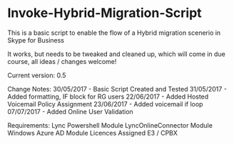 # Invoke-Hybrid-Migration-Script

This is a basic script to enable the flow of a Hybrid migration scenerio in Skype for Business

It works, but needs to be tweaked and cleaned up, which will come in due course, all ideas / changes welcome!

Current version: 0.5

Change Notes:
30/05/2017 - Basic Script  Created and Tested
31/05/2017 - Added formatting, IF block for RG users
22/06/2017 - Added Hosted Voicemail Policy Assignment
23/06/2017 - Added voicemail if loop
07/07/2017 - Added Online User Validation

Requirements:
Lync Powershell Module
LyncOnlineConnector Module
Windows Azure AD Module
Licences Assigned E3 / CPBX